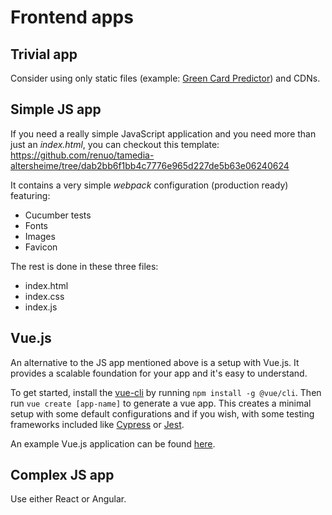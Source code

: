 # Frontend apps

## Trivial app

Consider using only static files (example: [Green Card Predictor](https://github.com/renuo/green-card-probability-frontend))
and CDNs.

## Simple JS app

If you need a really simple JavaScript application and you need more than just an *index.html*, you can checkout this template:
<https://github.com/renuo/tamedia-altersheime/tree/dab2bb6f1bb4c7776e965d227de5b63e06240624>

It contains a very simple *webpack* configuration (production ready) featuring:

* Cucumber tests
* Fonts
* Images
* Favicon

The rest is done in these three files:

* index.html
* index.css
* index.js

## Vue.js

An alternative to the JS app mentioned above is a setup with Vue.js.
It provides a scalable foundation for your app and it's easy to understand.

To get started, install the [vue-cli](https://github.com/vuejs/vue-cli) by running `npm install -g @vue/cli`.
Then run `vue create [app-name]` to generate a vue app.
This creates a minimal setup with some default configurations and
if you wish, with some testing frameworks included like [Cypress](https://www.cypress.io) or [Jest](https://facebook.github.io/jest/).

An example Vue.js application can be found [here](https://github.com/renuo/tamedia-altersheime).

## Complex JS app

Use either React or Angular.
